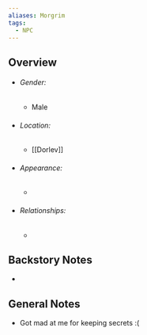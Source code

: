 ```yaml
---
aliases: Morgrim
tags:
  - NPC
---
```


## Overview
- ###### Gender: 
	- Male
- ###### Location: 
	- [[Dorlev]]
- ###### Appearance:
	- 
- ###### Relationships: 
	- 


## Backstory Notes

- 




## General Notes

- Got mad at me for keeping secrets :(
